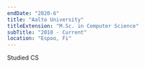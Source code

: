 ```yaml
---
endDate: "2020-6"
title: "Aalto University"
titleExtension: "M.Sc. in Computer Science"
subTitle: "2018 - Current"
location: "Espoo, Fi"
---
```


Studied CS